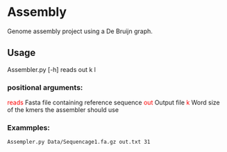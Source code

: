 # Assembly
Genome assembly project using a De Bruijn graph.

## Usage 
Assembler.py [-h] reads out k l

### positional arguments:
<font color="red">reads</font> Fasta file containing reference sequence
<font color="red">out</font> Output file
<font color="red">k</font> Word size of the kmers the assembler should use

### Exammples:
`Assempler.py Data/Sequencage1.fa.gz out.txt 31`